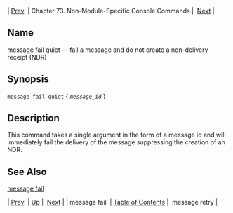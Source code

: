 | [Prev](console_commands.message_fail)  | Chapter 73. Non-Module-Specific Console Commands |  [Next](console_commands.message_retry) |

<a name="console_commands.message_fail_quiet"></a>
## Name

message fail quiet — fail a message and do not create a non-delivery receipt (NDR)

## Synopsis

`message fail quiet` { *`message_id`* }

<a name="idp301424"></a>
## Description

This command takes a single argument in the form of a message id and will immediately fail the delivery of the message suppressing the creation of an NDR.

<a name="idp303376"></a>
## See Also

[message fail](console_commands.message_fail "message fail")

| [Prev](console_commands.message_fail)  | [Up](console.cmds.ref) |  [Next](console_commands.message_retry) |
| message fail  | [Table of Contents](index) |  message retry |

